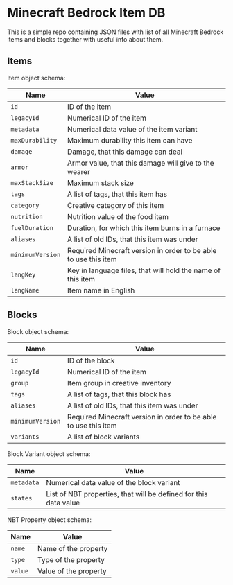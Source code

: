 # Minecraft Bedrock Item DB

This is a simple repo containing JSON files with list of all Minecraft Bedrock items and blocks together with useful info about them.

## Items

Item object schema:

| Name             | Value                                                           |
|------------------|-----------------------------------------------------------------|
| `id`             | ID of the item                                                  |
| `legacyId`       | Numerical ID of the item                                        |
| `metadata`       | Numerical data value of the item variant                        |
| `maxDurability`  | Maximum durability this item can have                           |
| `damage`         | Damage, that this damage can deal                               |
| `armor`          | Armor value, that this damage will give to the wearer           |
| `maxStackSize`   | Maximum stack size                                              |
| `tags`           | A list of tags, that this item has                              |
| `category`       | Creative category of this item                                  |
| `nutrition`      | Nutrition value of the food item                                |
| `fuelDuration`   | Duration, for which this item burns in a furnace                |
| `aliases`        | A list of old IDs, that this item was under                     |
| `minimumVersion` | Required Minecraft version in order to be able to use this item |
| `langKey`        | Key in language files, that will hold the name of this item     |
| `langName`       | Item name in English                                            |

## Blocks

Block object schema:

| Name             | Value                                                           |
|------------------|-----------------------------------------------------------------|
| `id`             | ID of the block                                                 |
| `legacyId`       | Numerical ID of the item                                        |
| `group`          | Item group in creative inventory                                |
| `tags`           | A list of tags, that this block has                             |
| `aliases`        | A list of old IDs, that this item was under                     |
| `minimumVersion` | Required Minecraft version in order to be able to use this item |
| `variants`       | A list of block variants                                        |

Block Variant object schema:

| Name       | Value                                                            |
|------------|------------------------------------------------------------------|
| `metadata` | Numerical data value of the block variant                        |
| `states`   | List of NBT properties, that will be defined for this data value |

NBT Property object schema:

| Name    | Value                 |
|---------|-----------------------|
| `name`  | Name of the property  |
| `type`  | Type of the property  |
| `value` | Value of the property |